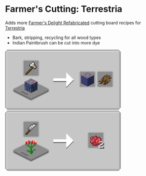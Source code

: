 # Farmer's Cutting: Terrestria
Adds more [Farmer's Delight Refabricated](https://modrinth.com/mod/farmers-delight-refabricated) cutting board recipes for [Terrestria](https://modrinth.com/mod/terrestria)

- Bark, stripping, recycling for all wood types
- Indian Paintbrush can be cut into more dye

![Wood Cutting](media/woodcutting.png) ![Indian Paintbrush Cutting](media/indianpaintbrushcutting.png)